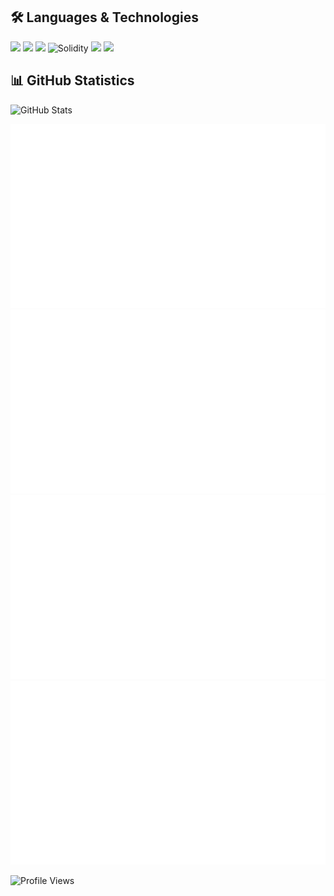 ## 🛠️ Languages & Technologies

<img src="https://ziadoua.github.io/m3-Markdown-Badges/badges/C++/c++3.svg"> <img src="https://ziadoua.github.io/m3-Markdown-Badges/badges/Python/python3.svg"> <img src="https://ziadoua.github.io/m3-Markdown-Badges/badges/Go/go1.svg"> ![Solidity](https://img.shields.io/badge/Solidity-%23363636.svg?style=for-the-badge&logo=solidity&logoColor=white) <img src ="https://ziadoua.github.io/m3-Markdown-Badges/badges/Rust/rust1.svg"> <img src="https://ziadoua.github.io/m3-Markdown-Badges/badges/Java/java1.svg">

## 📊 GitHub Statistics 

![GitHub Stats](https://github-readme-stats.vercel.app/api?username=floor-licker&show_icons=true&hide_rank=true&theme=radical&include_all_commits=true&hide=stars)

<a href="https://github.com/floor-licker/GitHub-Language-Stats">
<img src="https://github.com/floor-licker/GitHub-Language-Stats/blob/master/generated/overview.svg#gh-dark-mode-only" />
<img src="https://github.com/floor-licker/GitHub-Language-Stats/blob/master/generated/overview.svg#gh-light-mode-only" />
<img src="https://github.com/floor-licker/GitHub-Language-Stats/blob/master/generated/languages.svg#gh-dark-mode-only" />
<img src="https://github.com/floor-licker/GitHub-Language-Stats/blob/master/generated/languages.svg#gh-light-mode-only" />
</a>

![Profile Views](https://komarev.com/ghpvc/?username=floor-licker&color=blueviolet&style=flat-square&label=PROFILE+VIEWS)


